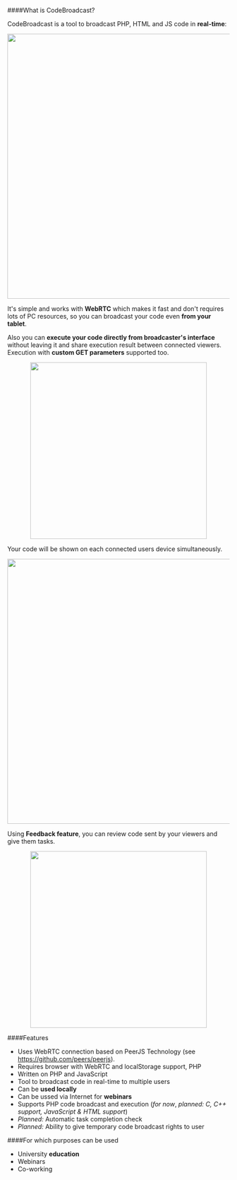 ####What is CodeBroadcast?

CodeBroadcast is a tool to broadcast PHP, HTML and JS code in **real-time**:
<p align="center"><a href="http://brucefoster.github.io/Timetable/shared/broadcaster.png" style="text-align: center;"><img src="http://brucefoster.github.io/Timetable/shared/broadcaster.png" align="center" width="600" ></a></p>

It's simple and works with **WebRTC** which makes it fast and don't requires lots of PC resources, so you can broadcast your code even **from your tablet**.

Also you can **execute your code directly from broadcaster's interface** without leaving it and share execution result between connected viewers. Execution with **custom GET parameters** supported too.
<p align="center"><a href="http://brucefoster.github.io/Timetable/shared/advanced.png" style="text-align: center;"><img src="http://brucefoster.github.io/Timetable/shared/advanced.png" align="center" width="400" ></a></p>

Your code will be shown on each connected users device simultaneously.
<p align="center"><a href="http://brucefoster.github.io/Timetable/shared/user.png" style="text-align: center;"><img src="http://brucefoster.github.io/Timetable/shared/user.png" align="center" width="600" ></a></p>

Using **Feedback feature**, you can review code sent by your viewers and give them tasks. 
<p align="center"><a href="http://brucefoster.github.io/Timetable/shared/feedback.png" style="text-align: center;"><img src="http://brucefoster.github.io/Timetable/shared/feedback.png" align="center" width="400" ></a></p>

####Features
* Uses WebRTC connection based on PeerJS Technology (see https://github.com/peers/peerjs).
* Requires browser with WebRTC and localStorage support, PHP
* Written on PHP and JavaScript
* Tool to broadcast code in real-time to multiple users
* Can be **used locally**
* Can be ussed via Internet for **webinars**
* Supports PHP code broadcast and execution (_for now_, _planned: C, C++ support, JavaScript & HTML support_)
* _Planned:_ Automatic task completion check
* _Planned:_ Ability to give temporary code broadcast rights to user 


####For which purposes can be used
* University **education**
* Webinars
* Co-working

